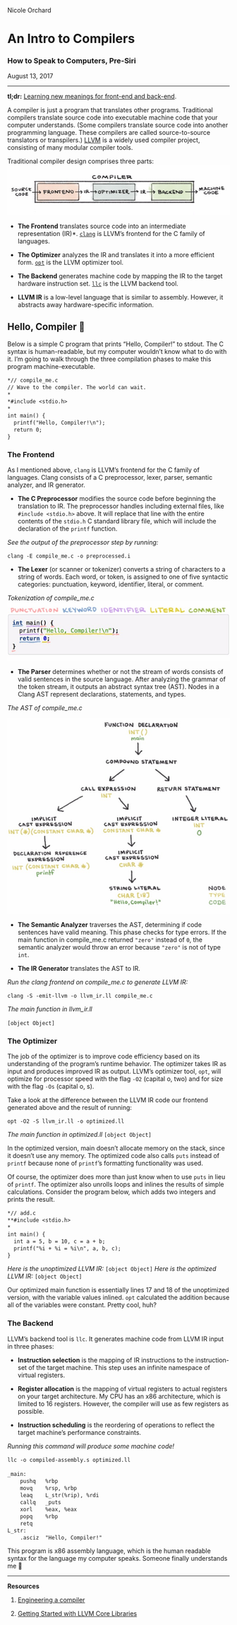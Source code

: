 Nicole Orchard

# An Intro to Compilers

### How to Speak to Computers, Pre-Siri

August 13, 2017

* * *

**tl;dr:**  [Learning new meanings for front-end and back-end](https://twitter.com/norchard/status/864246049266958336).

A compiler is just a program that translates other programs. Traditional compilers translate source code into executable machine code that your computer understands. (Some compilers translate source code into another programming language. These compilers are called source-to-source translators or transpilers.) [LLVM](http://llvm.org/) is a widely used compiler project, consisting of many modular compiler tools.

Traditional compiler design comprises three parts:![](../_resources/c85d7feb07e34ef32ada78e4b2c771e7.jpg)

- **The Frontend** translates source code into an intermediate representation (IR)*. [`clang`](http://clang.llvm.org/) is LLVM’s frontend for the C family of languages.

- **The Optimizer** analyzes the IR and translates it into a more efficient form. [`opt`](http://llvm.org/docs/CommandGuide/opt.html) is the LLVM optimizer tool.

- **The Backend** generates machine code by mapping the IR to the target hardware instruction set. [`llc`](http://llvm.org/docs/CommandGuide/llc.html) is the LLVM backend tool.

* **LLVM IR** is a low-level language that is similar to assembly. However, it abstracts away hardware-specific information.

## Hello, Compiler 👋

Below is a simple C program that prints “Hello, Compiler!” to stdout. The C syntax is human-readable, but my computer wouldn’t know what to do with it. I’m going to walk through the three compilation phases to make this program machine-executable.

	*// compile_me.c
	// Wave to the compiler. The world can wait.
	*
	*#include <stdio.h>
	*
	int main() {
	  printf("Hello, Compiler!\n");
	  return 0;
	}

### The Frontend

As I mentioned above, `clang` is LLVM’s frontend for the C family of languages. Clang consists of a C preprocessor, lexer, parser, semantic analyzer, and IR generator.

- **The C Preprocessor** modifies the source code before beginning the translation to IR. The preprocessor handles including external files, like `#include <stdio.h>` above. It will replace that line with the entire contents of the `stdio.h` C standard library file, which will include the declaration of the `printf` function.

*See the output of the preprocessor step by running:*

	clang -E compile_me.c -o preprocessed.i

- **The Lexer** (or scanner or tokenizer) converts a string of characters to a string of words. Each word, or token, is assigned to one of five syntactic categories: punctuation, keyword, identifier, literal, or comment.

*Tokenization of compile_me.c*![](../_resources/8f0c27ac869dcf8ebdffafc7ef577eab.jpg)

- **The Parser** determines whether or not the stream of words consists of valid sentences in the source language. After analyzing the grammar of the token stream, it outputs an abstract syntax tree (AST). Nodes in a Clang AST represent declarations, statements, and types.

*The AST of compile_me.c*

![](../_resources/4522894729f520ab5a9f6cea19d2e407.jpg)

- **The Semantic Analyzer** traverses the AST, determining if code sentences have valid meaning. This phase checks for type errors. If the main function in compile_me.c returned `"zero"` instead of `0`, the semantic analyzer would throw an error because `"zero"` is not of type `int`.

- **The IR Generator** translates the AST to IR.

*Run the clang frontend on compile_me.c to generate LLVM IR:*

	clang -S -emit-llvm -o llvm_ir.ll compile_me.c

*The main function in llvm_ir.ll*

`[object Object]`

### The Optimizer

The job of the optimizer is to improve code efficiency based on its understanding of the program’s runtime behavior. The optimizer takes IR as input and produces improved IR as output. LLVM’s optimizer tool, `opt`, will optimize for processor speed with the flag `-O2` (capital o, two) and for size with the flag `-Os` (capital o, s).

Take a look at the difference between the LLVM IR code our frontend generated above and the result of running:

	opt -O2 -S llvm_ir.ll -o optimized.ll

*The main function in optimized.ll*
`[object Object]`

In the optimized version, main doesn’t allocate memory on the stack, since it doesn’t use any memory. The optimized code also calls `puts` instead of `printf` because none of `printf`’s formatting functionality was used.

Of course, the optimizer does more than just know when to use `puts` in lieu of `printf`. The optimizer also unrolls loops and inlines the results of simple calculations. Consider the program below, which adds two integers and prints the result.

	*// add.c
	**#include <stdio.h>
	*
	int main() {
	  int a = 5, b = 10, c = a + b;
	  printf("%i + %i = %i\n", a, b, c);
	}

*Here is the unoptimized LLVM IR:*
`[object Object]`
*Here is the optimized LLVM IR:*
`[object Object]`

Our optimized main function is essentially lines 17 and 18 of the unoptimized version, with the variable values inlined. `opt` calculated the addition because all of the variables were constant. Pretty cool, huh?

### The Backend

LLVM’s backend tool is `llc`. It generates machine code from LLVM IR input in three phases:

- **Instruction selection** is the mapping of IR instructions to the instruction-set of the target machine. This step uses an infinite namespace of virtual registers.

- **Register allocation** is the mapping of virtual registers to actual registers on your target architecture. My CPU has an x86 architecture, which is limited to 16 registers. However, the compiler will use as few registers as possible.

- **Instruction scheduling** is the reordering of operations to reflect the target machine’s performance constraints.

*Running this command will produce some machine code!*

	llc -o compiled-assembly.s optimized.ll

	_main:
		pushq	%rbp
		movq	%rsp, %rbp
		leaq	L_str(%rip), %rdi
		callq	_puts
		xorl	%eax, %eax
		popq	%rbp
		retq
	L_str:
		.asciz	"Hello, Compiler!"

This program is x86 assembly language, which is the human readable syntax for the language my computer speaks. Someone finally understands me 🙌

* * *

**Resources**

1. [Engineering a compiler](https://www.amazon.com/Engineering-Compiler-Second-Keith-Cooper/dp/012088478X)

2. [Getting Started with LLVM Core Libraries](https://www.amazon.com/Getting-Started-LLVM-Core-Libraries/dp/1782166920)